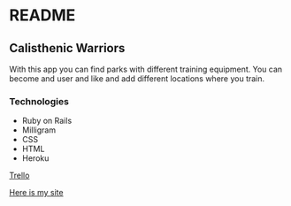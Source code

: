 # README

## Calisthenic Warriors

With this app you can find parks with different training equipment. You can become and user and like and add different locations where you train.

###  Technologies

* Ruby on Rails
* Milligram
* CSS
* HTML
* Heroku

[Trello](https://trello.com/b/8mMg90TR/calisthenic-warriors)

[Here is my site](https://fast-woodland-13665.herokuapp.com/)
